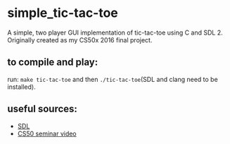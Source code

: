 # simple_tic-tac-toe
A simple, two player GUI implementation of tic-tac-toe using C and SDL 2. Originally created as my CS50x 2016 final project.

## to compile and play:
run: `make tic-tac-toe` and then `./tic-tac-toe`(SDL and clang need to be installed).

## useful sources:
* [SDL](https://www.libsdl.org)
* [CS50 seminar video](https://youtu.be/yFLa3ln16w0)
